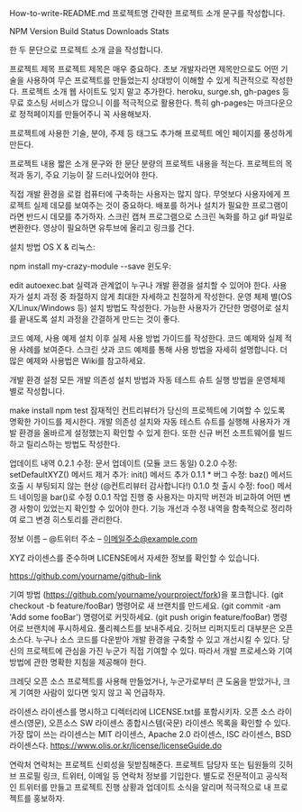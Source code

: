 How-to-write-README.md
프로젝트명
간략한 프로젝트 소개 문구를 작성합니다.

NPM Version Build Status Downloads Stats

한 두 문단으로 프로젝트 소개 글을 작성합니다.



프로젝트 제목
프로젝트 제목은 매우 중요하다. 초보 개발자라면 제목만으로도 어떤 기술을 사용하여 무슨 프로젝트를 만들었는지 상대방이 이해할 수 있게 직관적으로 작성한다. 프로젝트 소개 웹 사이트도 잊지 말고 추가한다. heroku, surge.sh, gh-pages 등 무료 호스팅 서비스가 많으니 이를 적극적으로 활용한다. 특히 gh-pages는 마크다운으로 정적페이지를 만들어주니 꼭 사용해보자.

프로젝트에 사용한 기술, 분야, 주제 등 태그도 추가해 프로젝트 메인 페이지를 풍성하게 만든다.

프로젝트 내용
짧은 소개 문구와 한 문단 분량의 프로젝트 내용을 적는다. 프로젝트의 목적과 동기, 주요 기능이 잘 드러나있어야 한다.

직접 개발 환경을 로컬 컴퓨터에 구축하는 사용자는 많지 않다. 무엇보다 사용자에게 프로젝트 실제 데모를 보여주는 것이 중요하다. 배포를 하거나 설치가 필요한 프로그램이라면 반드시 데모를 추가하자. 스크린 캡쳐 프로그램으로 스크린 녹화를 하고 gif 파일로 변환한다. 영상이 필요하면 유투브에 올리고 링크를 건다.

설치 방법
OS X & 리눅스:

npm install my-crazy-module --save
윈도우:

edit autoexec.bat
실력과 관계없이 누구나 개발 환경을 설치할 수 있어야 한다. 사용자가 설치 과정 중 좌절하지 않게 최대한 자세하고 친절하게 작성한다. 운영 체제 별(OS X/Linux/Windows 등) 설치 방법도 작성한다. 가능한 사용자가 간단한 명령어로 설치를 끝내도록 설치 과정을 간결하게 만드는 것이 좋다.

코드 예제, 사용 예제
설치 이후 실제 사용 방법 가이드를 작성한다. 코드 예제와 실제 적용 사례를 보여준다. 스크린 샷과 코드 예제를 통해 사용 방법을 자세히 설명합니다. 더 많은 예제와 사용법은 Wiki를 참고하세요.

개발 환경 설정
모든 개발 의존성 설치 방법과 자동 테스트 슈트 실행 방법을 운영체제 별로 작성합니다.

make install
npm test
잠재적인 컨트리뷰터가 당신의 프로젝트에 기여할 수 있도록 명확한 가이드를 제시한다. 개발 의존성 설치와 자동 테스트 슈트를 실행해 사용자가 개발 환경을 올바르게 설정했는지 확인할 수 있게 한다. 또한 신규 버전 소프트웨어를 빌드하고 릴리스하는 방법도 작성한다.

업데이트 내역
0.2.1
수정: 문서 업데이트 (모듈 코드 동일)
0.2.0
수정: setDefaultXYZ() 메서드 제거
추가: init() 메서드 추가
0.1.1    * 버그 수정: baz() 메서드 호출 시 부팅되지 않는 현상 (@컨트리뷰터 감사합니다!)
0.1.0
첫 출시
수정: foo() 메서드 네이밍을 bar()로 수정
0.0.1
작업 진행 중
사용자는 마지막 버전과 비교하여 어떤 변경 사항이 있었는지 확인할 수 있어야 한다. 기능 개선과 수정 내역을 함축적으로 정리하여 로그 변경 히스토리를 관리한다.

정보
이름 – @트위터 주소 – 이메일주소@example.com

XYZ 라이센스를 준수하며 LICENSE에서 자세한 정보를 확인할 수 있습니다.

https://github.com/yourname/github-link

기여 방법
(https://github.com/yourname/yourproject/fork)을 포크합니다.
(git checkout -b feature/fooBar) 명령어로 새 브랜치를 만드세요.
(git commit -am 'Add some fooBar') 명령어로 커밋하세요.
(git push origin feature/fooBar) 명령어로 브랜치에 푸시하세요. 
풀리퀘스트를 보내주세요.
깃허브 리퍼지토리 대부분은 오픈 소스다. 누구나 소스 코드를 다운받아 개발 환경을 구축할 수 있고 개선시킬 수 있다. 당신의 프로젝트에 관심을 가진 누군가 직접 기여할 수 있다. 따라서 개발 프로세스와 기여 방법에 관한 명확한 지침을 제공해야 한다.

크레딧
오픈 소스 프로젝트를 사용해 만들었거나, 누군가로부터 큰 도움을 받았거나, 크게 기여한 사람이 있다면 잊지 않고 꼭 언급하자.

라이센스
라이센스를 명시하고 디렉터리에 LICENSE.txt를 포함시키자. 오픈 소스 라이센스(영문), 오픈소스 SW 라이센스 종합시스템(국문) 라이센스 목록을 확인할 수 있다. 가장 많이 쓰는 라이센스는 MIT 라이센스, Apache 2.0 라이센스, ISC 라이센스, BSD 라이센스다. https://www.olis.or.kr/license/licenseGuide.do

연락처
연락처는 프로젝트 신뢰성을 뒷받침해준다. 프로젝트 담당자 또는 팀원들의 깃허브 프로필 링크, 트위터, 이메일 등 연락처 정보를 기입한다. 별도로 전문적이고 공식적인 트위터를 만들고 프로젝트 진행 상황과 업데이트 소식을 알리며 적극적으로 내 프로젝트를 홍보하자.
